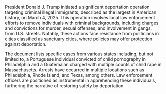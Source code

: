 President Donald J. Trump initiated a significant deportation operation targeting criminal illegal immigrants, described as the largest in American history, on March 4, 2025. This operation involves local law enforcement efforts to remove individuals with criminal backgrounds, including charges and convictions for murder, sexual offenses, and involvement in gangs, from U.S. streets. Notably, these actions face resistance from politicians in cities classified as sanctuary cities, where policies may offer protection against deportation.

The document lists specific cases from various states including, but not limited to, a Portuguese individual convicted of child pornography in Philadelphia and a Guatemalan charged with multiple counts of child rape in Massachusetts. Arrests have occurred in multiple locations such as Philadelphia, Rhode Island, and Texas, among others. Law enforcement officers are positioned as instrumental in apprehending these individuals, furthering the narrative of restoring safety by deportation.
